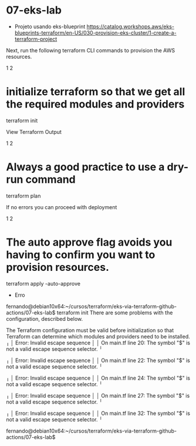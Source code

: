 

# 07-eks-lab

- Projeto usando eks-blueprint
https://catalog.workshops.aws/eks-blueprints-terraform/en-US/030-provision-eks-cluster/1-create-a-terraform-project




Next, run the following terraform CLI commands to provision the AWS resources.

1
2
# initialize terraform so that we get all the required modules and providers
terraform init

View Terraform Output

1
2
# Always a good practice to use a dry-run command
terraform plan

If no errors you can proceed with deployment

1
2
# The auto approve flag avoids you having to confirm you want to provision resources.
terraform apply -auto-approve








- Erro


fernando@debian10x64:~/cursos/terraform/eks-via-terraform-github-actions/07-eks-lab$ terraform init
There are some problems with the configuration, described below.

The Terraform configuration must be valid before initialization so that
Terraform can determine which modules and providers need to be installed.
╷
│ Error: Invalid escape sequence
│
│ On main.tf line 20: The symbol "$" is not a valid escape sequence selector.
╵

╷
│ Error: Invalid escape sequence
│
│ On main.tf line 22: The symbol "$" is not a valid escape sequence selector.
╵

╷
│ Error: Invalid escape sequence
│
│ On main.tf line 24: The symbol "$" is not a valid escape sequence selector.
╵

╷
│ Error: Invalid escape sequence
│
│ On main.tf line 27: The symbol "$" is not a valid escape sequence selector.
╵

╷
│ Error: Invalid escape sequence
│
│ On main.tf line 32: The symbol "$" is not a valid escape sequence selector.
╵

fernando@debian10x64:~/cursos/terraform/eks-via-terraform-github-actions/07-eks-lab$
